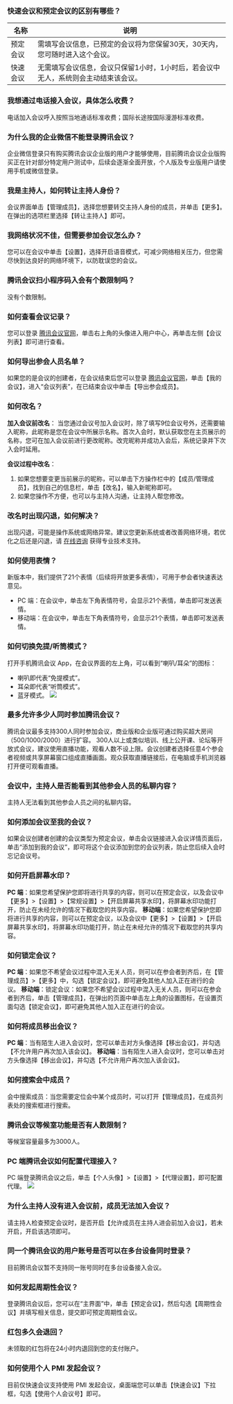 
### 快速会议和预定会议的区别有哪些？

| 名称 | 说明 | 
|---------|---------|
| 预定会议 | 需填写会议信息，已预定的会议将为您保留30天，30天内，您可随时进入这个会议。 | 
| 快速会议 | 无需填写会议信息，会议只保留1小时，1小时后，若会议中无人，系统则会主动结束该会议。 | 



### 我想通过电话接入会议，具体怎么收费？
电话加入会议呼入按照当地通话标准收费；国际长途按国际漫游标准收费。



### 为什么我的企业微信不能登录腾讯会议？
企业微信登录只有购买腾讯会议企业版的用户才能够使用，目前腾讯会议企业版购买正在针对部分特定用户测试中，后续会逐渐全面开放，个人版及专业版用户请使用手机或微信登录。


### 我是主持人，如何转让主持人身份？
会议界面单击【管理成员】，选择您想要转交主持人身份的成员，并单击【更多】。在弹出的选项栏里选择【转让主持人】即可。


### 我网络状况不佳，但需要参加会议怎么办？
您可以在会议中单击【设置】，选择开启语音模式，可减少网络相关压力，但您需尽快到达良好的网络环境下，以防耽误您的会议。

### 腾讯会议扫小程序码入会有个数限制吗？
没有个数限制。


### 如何查看会议记录？
您可以登录 [腾讯会议官网](https://meeting.tencent.com/index.html)，单击右上角的头像进入用户中心，再单击左侧【会议列表】即可进行查看。


### 如何导出参会人员名单？
如果您的是会议的创建者，在会议结束后您可以登录 [腾讯会议官网](https://meeting.tencent.com/index.html)，单击【我的会议】，进入“会议列表”，在已结束会议中单击【导出参会成员】。

### 如何改名？
**加入会议前改名**：
当您通过会议号加入会议时，除了填写9位会议号外，还需要输入昵称，此昵称是您在会议中所展示名称。首次入会时，默认获取您在主页展示的名称，您可在加入会议前进行更改昵称。改完昵称并成功入会后，系统记录并下次入会时延用。

**会议过程中改名**：
1. 如果您想要变更当前展示的昵称，可以单击下方操作栏中的【成员/管理成员】，找到自己的信息栏，单击【改名】，输入新昵称即可。
2. 如果您操作不方便，也可以与主持人沟通，让主持人帮您修改。


### 改名时出现闪退，如何解决？
出现闪退，可能是操作系统或网络异常。建议您更新系统或者改善网络环境，若优化之后还是闪退，请 [在线咨询](https://cloud.tencent.com/online-service?from=ticket-transform) 获得专业技术支持。


### 如何使用表情？
新版本中，我们提供了21个表情（后续将开放更多表情），可用于参会者快速表达意见。
- PC 端：在会议中，单击左下角表情符号，会显示21个表情，单击即可发送表情。
- 移动端：在会议中，单击左下角表情符号，会显示21个表情，单击即可发送表情。


### 如何切换免提/听筒模式？
打开手机腾讯会议 App，在会议界面的左上角，可以看到“喇叭/耳朵”的图标：
- 喇叭即代表“免提模式”。
- 耳朵即代表“听筒模式”。
- 蓝牙模式。
![](https://main.qcloudimg.com/raw/db5985b7da77a0af2d23e0185c69bb40.png)


### 最多允许多少人同时参加腾讯会议？
腾讯会议最多支持300人同时参加会议，商业版和企业版可通过购买超大房间（500/1000/2000）进行扩容。 
300人以上或类似培训、线上公开课、论坛等开放式会议，建议使用直播功能，观看人数不设上限。会议创建者选择任意4个参会者视频或共享屏幕窗口组成直播画面。观众获取直播链接后，在电脑或手机浏览器打开便可观看直播。


### 会议中，主持人是否能看到其他参会人员的私聊内容？
主持人无法看到其他参会人员之间的私聊内容。



### 如何添加会议至我的会议？
如果会议创建者创建的会议类型为预定会议，单击会议链接进入会议详情页面后，单击“添加到我的会议”，即可将这个会议添加到您的会议列表，防止您后续入会时忘记会议号。


### 如何开启屏幕水印？
**PC 端**：如果您希望保护您即将进行共享的内容，则可以在预定会议，以及会议中【更多】>【设置】>【常规设置】>【开启屏幕共享水印】，将屏幕水印功能打开，防止在未经允许的情况下截取您的共享内容。
**移动端**：如果您希望保护您即将进行共享的内容，则可以在预定会议，以及会议中【更多】>【设置】>【开启屏幕共享水印】，将屏幕水印功能打开，防止在未经允许的情况下截取您的共享内容。


### 如何锁定会议？
**PC 端**：如果您不希望会议过程中混入无关人员，则可以在参会者到齐后，在【管理成员】>【更多】中，勾选【锁定会议】，即可避免其他人加入正在进行的会议。
**移动端**：锁定会议：如果您不希望会议过程中混入无关人员，则可以在参会者到齐后，单击【管理成员】，在弹出的页面中单击左上角的设置图标，在设置页面勾选【锁定会议】，即可避免其他人加入正在进行的会议。


### 如何将成员移出会议？
**PC 端**：当有陌生人进入会议时，您可以单击对方头像选择【移出会议】，并勾选【不允许用户再次加入该会议】。
**移动端**：当有陌生人进入会议时，您可以单击对方头像选择【移出会议】，并勾选【不允许用户再次加入该会议】。


### 如何搜索会中成员？
会中搜索成员：当您需要定位会中某个成员时，可以打开【管理成员】，在成员列表处的搜索框进行搜索。



### 腾讯会议等候室功能是否有人数限制？
等候室容量最多为3000人。



### PC 端腾讯会议如何配置代理接入？

PC 端登录腾讯会议之后，单击【个人头像】>【设置】>【代理设置】，即可配置代理。
![](https://main.qcloudimg.com/raw/0a532bf7630e077fd44ea198a1b264ed.jpg)



### 为什么主持人没有进入会议前，成员无法加入会议？
请主持人检查预定会议时，是否开启【允许成员在主持人进会前加入会议】，若未开启，开启该选项即可。

### 同一个腾讯会议的用户账号是否可以在多台设备同时登录？
目前腾讯会议暂不支持同一账号同时在多台设备接入会议。


### 如何发起周期性会议？
登录腾讯会议后，您可以在“主界面”中，单击【预定会议】，然后勾选【周期性会议】并填写相关信息，提交即可预定周期性会议。

### 红包多久会退回？
未领取的红包将在24小时内退回到您的支付账户。

### 如何使用个人 PMI 发起会议？
目前仅快速会议支持使用 PMI 发起会议，桌面端您可以单击【快速会议】下拉框，勾选【使用个人会议号】即可。
